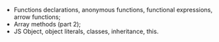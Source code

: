 - Functions declarations, anonymous functions, functional expressions, arrow functions;
- Array methods (part 2);
- JS Object, object literals, classes, inheritance, this.